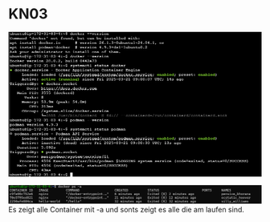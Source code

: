 # KN03
![alt text](image.png)

![alt text](image-1.png)
Es zeigt alle Container mit -a und sonts zeigt es alle die am laufen sind.